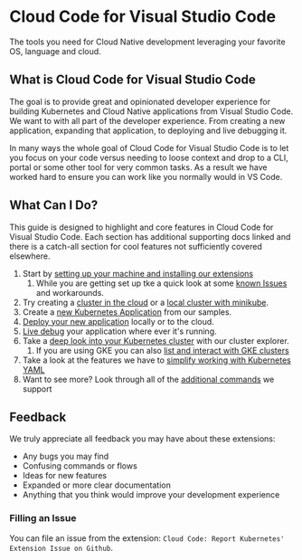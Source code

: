 # Cloud Code for Visual Studio Code

The tools you need for Cloud Native development leveraging your favorite OS, language and cloud.

## What is Cloud Code for Visual Studio Code

The goal is to provide great and opinionated developer experience for building Kubernetes and Cloud Native applications from Visual Studio Code.  We want to with all part of the developer experience.  From creating a new application, expanding that application, to deploying and live debugging it.

In many ways the whole goal of Cloud Code for Visual Studio Code is to let you focus on your code versus needing to loose context and drop to a CLI, portal or some other tool for very common tasks.  As a result we have worked hard to ensure you can work like you normally would in VS Code.

## What Can I Do?

This guide is designed to highlight and core features in Cloud Code for Visual Studio Code.  Each section has additional supporting docs linked and there is a catch-all section for cool features not sufficiently covered elsewhere.


1. Start by [setting up your machine and installing our extensions](getting_started.md)
    1. While you are getting set up tke a quick look at some [known Issues](knownIssues.md) and workarounds.
1. Try creating a [cluster in the cloud](create_cluster.md) or a [local cluster with minikube](create_cluster.md).
1. Create a [new Kubernetes Application](create_application.md) from our samples.
1. [Deploy your new application](deploy.md) locally or to the cloud.
1. [Live debug](debugging.md) your application where ever it's running.
1. Take a [deep look into your Kubernetes cluster](kubernetesExplorer.md) with our cluster explorer.
    1.  If you are using GKE you can also [list and interact with GKE clusters](gke_explorer.md)
1. Take a look at the features we have to [simplify working with Kubernetes YAML](k8s_yaml.md)
1. Want to see more? Look through all of the [additional commands](commands.md) we support


## Feedback

We truly appreciate all feedback you may have about these extensions:

* Any bugs you may find
* Confusing commands or flows
* Ideas for new features
* Expanded or more clear documentation
* Anything that you think would improve your development experience  

### Filling an Issue
You can file an issue from the extension: `Cloud Code: Report Kubernetes' Extension Issue on Github`.



